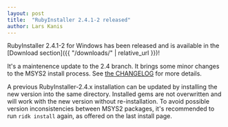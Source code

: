 ```yaml
---
layout: post
title:  "RubyInstaller 2.4.1-2 released"
author: Lars Kanis
---
```

RubyInstaller 2.4.1-2 for Windows has been released and is available in the [Download section]({{ "/downloads/" | relative_url }})!

It's a maintenence update to the 2.4 branch.
It brings some minor changes to the MSYS2 install process.
See [the CHANGELOG](https://github.com/oneclick/rubyinstaller2/blob/master/CHANGELOG.md) for more details.

A previous RubyInstaller-2.4.x installation can be updated by installing the new version into the same directory.
Installed gems are not overwritten and will work with the new version without re-installation.
To avoid possible version inconsistencies between MSYS2 packages, it's recommended to run `ridk install` again, as offered on the last install page.
